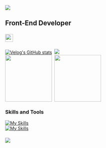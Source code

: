 <img src="https://capsule-render.vercel.app/api?type=waving&color=BDBDC8&height=150&section=header" />
<h2 align="left">Front-End Developer</h2>
 
###
</div>
<div align="left">
<a href="https://hits.seeyoufarm.com"><img src="https://hits.seeyoufarm.com/api/count/incr/badge.svg?url=https%3A%2F%2Fgithub.com%2Fxxziiko%2Fhit-counter&count_bg=%23555555&title_bg=%23555555&icon=github.svg&icon_color=%23E7E7E7&title=hit&edge_flat=true" height="25"/></a>
</div>

###
<div>

<a href="https://velog.io/@xxziiko" target="_blank">
  <img src="https://velog-readme-stats.vercel.app/api/list?name=xxziiko" alt="Velog's GitHub stats"></a>&nbsp;
<img src="http://mazassumnida.wtf/api/v2/generate_badge?boj=wlgh1120"/>

</div>

<a href="https://github.com/anuraghazra/github-readme-stats">
  <img height=150 align="center" src="https://github-readme-stats.vercel.app/api?username=xxziiko&theme=graywhite&hide_border=true&rank_icon=github" /></a>&nbsp;
<a href="https://github.com/anuraghazra/convoychat">
  <img height=150 align="center" src="https://github-readme-stats.vercel.app/api/top-langs?username=xxziiko&layout=compact&langs_count=8&card_width=320&theme=graywhite&hide_border=true" />
</a>


### Skills and Tools

[![My Skills](https://skillicons.dev/icons?i=react,nextjs,ts,js,styledcomponents,sass,vite,supabase,html,css)](https://skillicons.dev) <br/>
[![My Skills](https://skillicons.dev/icons?i=git,github,notion,figma)](https://skillicons.dev)


### 



<img src="https://capsule-render.vercel.app/api?type=waving&color=BDBDC8&height=150&section=footer" />

 




